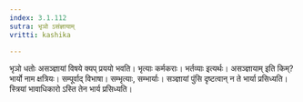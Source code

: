 ```yaml
---
index: 3.1.112
sutra: भृञो ऽसंज्ञायाम्
vritti: kashika

---
```

भृञो धतोः असञ्ज्ञायां विषये क्यप् प्रययो भवति। भृत्याः कर्मकराः। भर्तव्याः इत्यर्थः। असञ्ज्ञायाम् इति किम्? भार्यो नाम क्षत्रियः। सम्पूर्वाद् विभाषा। सम्भृत्याः, सम्भार्याः। सञ्ज्ञायां पुंसि दृष्टत्वान् न ते भार्या प्रसिध्यति। स्त्रियां भावाधिकारो ऽस्ति तेन भार्य प्रसिध्यति।